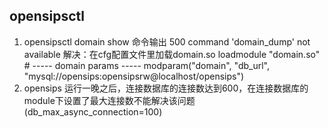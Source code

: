 ## opensipsctl

1. opensipsctl domain show   命令输出 500 command 'domain\_dump' not available
   解决：在cfg配置文件里加载domain.so                                                                                                                                             loadmodule "domain.so"
   \# ----- domain params -----
   modparam\("domain", "db\_url",
   "mysql://opensips:opensipsrw@localhost/opensips"\)
2. opensips 运行一晚之后，连接数据库的连接数达到600，在连接数据库的module下设置了最大连接数不能解决该问题\(db\_max\_async\_connection=100\)




